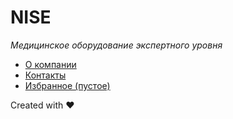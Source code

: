 # NISE
_Медицинское оборудование экспертного уровня_

- [О компании](https://iserejatoje.github.io/nice/about.html)
- [Контакты](https://iserejatoje.github.io/nice/contacts.html)
- [Избранное (пустое)](https://iserejatoje.github.io/nice/favorite-0.html)

Created with ❤